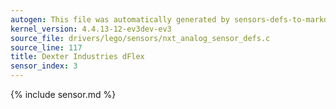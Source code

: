 ```yaml
---
autogen: This file was automatically generated by sensors-defs-to-markdown.py
kernel_version: 4.4.13-12-ev3dev-ev3
source_file: drivers/lego/sensors/nxt_analog_sensor_defs.c
source_line: 117
title: Dexter Industries dFlex
sensor_index: 3
---
```


{% include sensor.md %}
